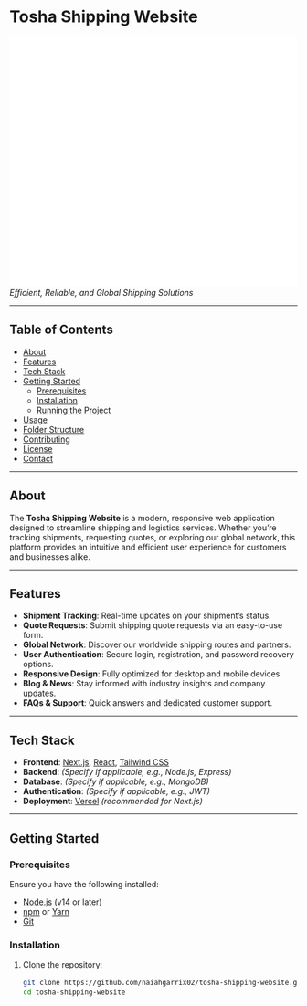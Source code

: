 # Tosha Shipping Website

![Tosha Shipping Logo](public/vercel.svg)  
*Efficient, Reliable, and Global Shipping Solutions*

---

## Table of Contents
- [About](#about)
- [Features](#features)
- [Tech Stack](#tech-stack)
- [Getting Started](#getting-started)
  - [Prerequisites](#prerequisites)
  - [Installation](#installation)
  - [Running the Project](#running-the-project)
- [Usage](#usage)
- [Folder Structure](#folder-structure)
- [Contributing](#contributing)
- [License](#license)
- [Contact](#contact)

---

## About
The **Tosha Shipping Website** is a modern, responsive web application designed to streamline shipping and logistics services. Whether you’re tracking shipments, requesting quotes, or exploring our global network, this platform provides an intuitive and efficient user experience for customers and businesses alike.

---

## Features
- **Shipment Tracking**: Real-time updates on your shipment’s status.
- **Quote Requests**: Submit shipping quote requests via an easy-to-use form.
- **Global Network**: Discover our worldwide shipping routes and partners.
- **User Authentication**: Secure login, registration, and password recovery options.
- **Responsive Design**: Fully optimized for desktop and mobile devices.
- **Blog & News**: Stay informed with industry insights and company updates.
- **FAQs & Support**: Quick answers and dedicated customer support.

---

## Tech Stack
- **Frontend**: [Next.js](https://nextjs.org/), [React](https://reactjs.org/), [Tailwind CSS](https://tailwindcss.com/)
- **Backend**: *(Specify if applicable, e.g., Node.js, Express)*
- **Database**: *(Specify if applicable, e.g., MongoDB)*
- **Authentication**: *(Specify if applicable, e.g., JWT)*
- **Deployment**: [Vercel](https://vercel.com/) *(recommended for Next.js)*

---

## Getting Started

### Prerequisites
Ensure you have the following installed:
- [Node.js](https://nodejs.org/) (v14 or later)
- [npm](https://www.npmjs.com/) or [Yarn](https://yarnpkg.com/)
- [Git](https://git-scm.com/)

### Installation
1. Clone the repository:
   ```bash
   git clone https://github.com/naiahgarrix02/tosha-shipping-website.git
   cd tosha-shipping-website
